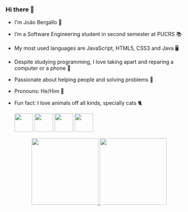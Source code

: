    ### Hi there 👋

- I'm João Bergallo 🙂
- I’m a Software Engineering student in second semester at PUCRS 📚
- My most used languages are JavaScript, HTML5, CSS3 and Java 🖥
- Despite studying programming, I love taking apart and reparing a computer or a phone 🤖
- Passionate about helping people and solving problems 🚀
- Pronouns: He/Him 🤗
- Fun fact: I love animals off all kinds, specially cats 🐈

     <img height=50 src="https://cdn.jsdelivr.net/gh/devicons/devicon/icons/javascript/javascript-original.svg" /> <img height=50 src="https://cdn.jsdelivr.net/gh/devicons/devicon/icons/html5/html5-original.svg" /> <img height=50 src="https://cdn.jsdelivr.net/gh/devicons/devicon/icons/css3/css3-original.svg" /> <img height=50 src="https://cdn.jsdelivr.net/gh/devicons/devicon/icons/java/java-original.svg" />

<div align="center">
   <a href="https://github.com/jhbergallo">
  <img height="180em" src="https://github-readme-stats.vercel.app/api?username=jhbergallo&show_icons=true&theme=github_dark&include_all_commits=true&count_private=true"/>
  <img height="180em" src="https://github-readme-stats.vercel.app/api/top-langs/?username=jhbergallo&layout=compact&langs_count=7&theme=github_dark"/>
</div>
          
          
          

          
